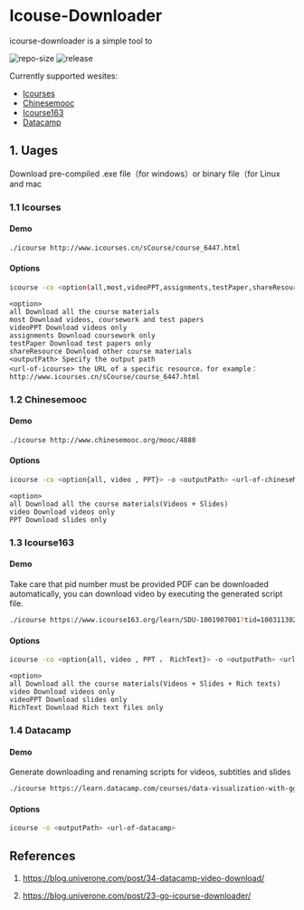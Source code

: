# Icouse-Downloader

icourse-downloader is a simple tool to 

![repo-size](https://img.shields.io/github/repo-size/webscrapingproject/icourse-downloader) ![release](https://img.shields.io/github/v/release/webscrapingproject/icourse-downloader)


Currently supported wesites:
- [Icourses](https://www.icourses.cn/home/)
- [Chinesemooc](http://www.chinesemooc.org)
- [Icourse163](https://www.icourse163.org)
- [Datacamp](https://www.datacamp.com/)

## 1. Uages

Download pre-compiled .exe file（for windows）or binary file（for Linux and mac

### 1.1 Icourses

#### Demo

```bash
./icourse http://www.icourses.cn/sCourse/course_6447.html
```

#### Options

```bash
icourse -co <option(all,most,videoPPT,assignments,testPaper,shareResource)> -o <outputPath> <url-of-icourse>
```
```
<option>
all Download all the course materials
most Download videos, coursework and test papers
videoPPT Download videos only
assignments Download coursework only
testPaper Download test papers only
shareResource Download other course materials
<outputPath> Specify the output path
<url-of-icourse> the URL of a specific resource，for example：http://www.icourses.cn/sCourse/course_6447.html
```

### 1.2 Chinesemooc

#### Demo
```bash
./icourse http://www.chinesemooc.org/mooc/4880
```
#### Options

```bash
icourse -co <option{all, video , PPT}> -o <outputPath> <url-of-chineseMooc>
```

```
<option>
all Download all the course materials(Videos + Slides)
video Download videos only
PPT Download slides only
```

### 1.3 Icourse163

#### Demo
Take care that pid number must be provided
PDF can be downloaded automatically, you can download video by executing the generated script file.

```bash
./icourse https://www.icourse163.org/learn/SDU-1001907001?tid=1003113029
```
#### Options
```bash
icourse -co <option{all, video , PPT ， RichText}> -o <outputPath> <url-of-icourse163>
```

```
<option>
all Download all the course materials(Videos + Slides + Rich texts)
video Download videos only
videoPPT Download slides only
RichText Download Rich text files only
```

### 1.4 Datacamp

#### Demo

Generate downloading and renaming scripts for videos, subtitles and slides

```bash
./icourse https://learn.datacamp.com/courses/data-visualization-with-ggplot2-part-3
```
#### Options

```bash
icourse -o <outputPath> <url-of-datacamp>
```

## References

1. <https://blog.univerone.com/post/34-datacamp-video-download/>

2. <https://blog.univerone.com/post/23-go-icourse-downloader/>
